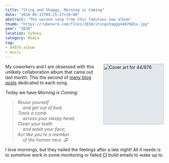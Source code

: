 ```yaml
---
title: "Sting and Shaggy, Morning is Coming"
date: "2018-05-31T09:25:37+10:00"
abstract: "The second song from this fabulous new album"
thumb: "https://rubenerd.com/files/2018/stingshaggy44876@1x.jpg"
year: "2018"
location: Sydney
category: Media
tag:
- 44876-album
- music
---
```

<p><img src="https://rubenerd.com/files/2018/stingshaggy44876@1x.jpg" srcset="https://rubenerd.com/files/2018/stingshaggy44876@1x.jpg 1x, https://rubenerd.com/files/2018/stingshaggy44876@2x.jpg 2x" alt="Cover art for 44/876" style="width:192px; height:192px; float:right; margin:0 0 1em 2em; background:#e3e8ed" /></p>

My coworkers and I are obsessed with this unlikely collaboration album that came out last month. This the second of [many blog posts] dedicated to each song.

Today we have *Morning is Coming*:

> *Rouse yourself  
> &nbsp;&nbsp;&nbsp;&nbsp;and get out of bed;*  
> *Track a comb  
> &nbsp;&nbsp;&nbsp;&nbsp;across your sleepy head.*  
> *Clean your teath  
> &nbsp;&nbsp;&nbsp;&nbsp;and wash your face;*   
> *Act like you're a member  
> &nbsp;&nbsp;&nbsp;&nbsp;of the human race. ♫*

I love mornings, but they nailed the feelings after a late night! All it needs is to somehow work in some monitoring or failed <abbr title="continuous integration">CI</abbr> build emails to wake up to.

[many blog posts]: https://rubenerd.com/tag/44876-album/

